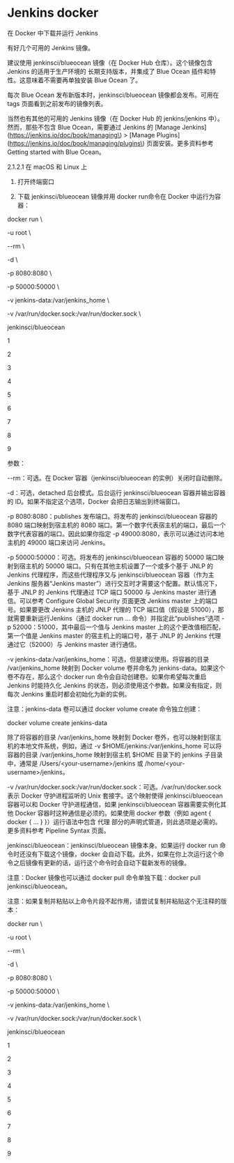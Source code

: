 # Jenkins docker

 在 Docker 中下载并运行 Jenkins

有好几个可用的 Jenkins 镜像。



建议使用 jenkinsci/blueocean 镜像（在 Docker Hub 仓库）。这个镜像包含 Jenkins 的适用于生产环境的 长期支持版本，并集成了 Blue Ocean 插件和特性。这意味着不需要再单独安装 Blue Ocean 了。



每次 Blue Ocean 发布新版本时，jenkinsci/blueocean 镜像都会发布。可用在 tags 页面看到之前发布的镜像列表。



当然也有其他的可用的 Jenkins 镜像（在 Docker Hub 的 jenkins/jenkins 中）。然而，那些不包含 Blue Ocean，需要通过 Jenkins 的 \[Manage Jenkins\]\(https://jenkins.io/doc/book/managing\) &gt; \[Manage Plugins\]\(https://jenkins.io/doc/book/managing/plugins\) 页面安装。更多资料参考 Getting started with Blue Ocean。



2.1.2.1 在 macOS 和 Linux 上

1. 打开终端窗口

2. 下载 jenkinsci/blueocean 镜像并用 docker run命令在 Docker 中运行为容器：

docker run \

  -u root \

  --rm \  

  -d \ 

  -p 8080:8080 \ 

  -p 50000:50000 \ 

  -v jenkins-data:/var/jenkins\_home \ 

  -v /var/run/docker.sock:/var/run/docker.sock \ 

  jenkinsci/blueocean 

1

2

3

4

5

6

7

8

9

参数：



--rm：可选。在 Docker 容器（jenkinsci/blueocean 的实例）关闭时自动删除。

-d：可选，detached 后台模式。后台运行 jenkinsci/blueocean 容器并输出容器的 ID。如果不指定这个选项，Docker 会把日志输出到终端窗口。

-p 8080:8080：publishes 发布端口。将发布的 jenkinsci/blueocean 容器的 8080 端口映射到宿主机的 8080 端口。第一个数字代表宿主机的端口，最后一个数字代表容器的端口。因此如果你指定 -p 49000:8080，表示可以通过访问本地主机的 49000 端口来访问 Jenkins。

-p 50000:50000：可选。将发布的 jenkinsci/blueocean 容器的 50000 端口映射到宿主机的 50000 端口。只有在其他主机设置了一个或多个基于 JNLP 的 Jenkins 代理程序，而这些代理程序又与 jenkinsci/blueocean 容器（作为主 Jenkins 服务器“Jenkins master”）进行交互时才需要这个配置。默认情况下，基于 JNLP 的 Jenkins 代理通过 TCP 端口 50000 与 Jenkins master 进行通信。可以参考 Configure Global Security 页面更改 Jenkins master 上的端口号。如果要更改 Jenkins 主机的 JNLP 代理的 TCP 端口值（假设是 51000），那就需要重新运行Jenkins（通过 docker run ... 命令）并指定此“publishes”选项 -p 52000：51000，其中最后一个值与 Jenkins master 上的这个更改值相匹配，第一个值是 Jenkins master 的宿主机上的端口号，基于 JNLP 的 Jenkins 代理通过它（52000）与 Jenkins master 进行通信。

-v jenkins-data:/var/jenkins\_home：可选，但是建议使用。将容器的目录 /var/jenkins\_home 映射到 Docker volume 卷并命名为 jenkins-data。如果这个卷不存在，那么这个 docker run 命令会自动创建卷。如果你希望每次重启 Jenkins 时能持久化 Jenkins 的状态，则必须使用这个参数。如果没有指定，则每次 Jenkins 重启时都会初始化为新的实例。 

注意：jenkins-data 卷可以通过 docker volume create 命令独立创建： 

docker volume create jenkins-data 

除了将容器的目录 /var/jenkins\_home 映射到 Docker 卷外，也可以映射到宿主机的本地文件系统，例如，通过 -v $HOME/jenkins:/var/jenkins\_home 可以将容器的目录 /var/jenkins\_home 映射到宿主机 $HOME 目录下的 jenkins 子目录中，通常是 /Users/&lt;your-username&gt;/jenkins 或 /home/&lt;your-username&gt;/jenkins。

-v /var/run/docker.sock:/var/run/docker.sock：可选。/var/run/docker.sock 表示 Docker 守护进程监听的 Unix 套接字。这个映射使得 jenkinsci/blueocean 容器可以和 Docker 守护进程通信，如果 jenkinsci/blueocean 容器需要实例化其他 Docker 容器时这种通信是必须的。如果使用 docker 参数（例如 agent { docker { ... } }）运行语法中包含 代理 部分的声明式管道，则此选项是必需的。更多资料参考 Pipeline Syntax 页面。

jenkinsci/blueocean：jenkinsci/blueocean 镜像本身。如果运行 docker run 命令时还没有下载这个镜像，docker 会自动下载。此外，如果在你上次运行这个命令之后镜像有更新的话，运行这个命令时会自动下载新发布的镜像。 

注意：Docker 镜像也可以通过 docker pull 命令单独下载：docker pull jenkinsci/blueocean。

注意：如果复制并粘贴以上命令片段不起作用，请尝试复制并粘贴这个无注释的版本：



docker run \

  -u root \

  --rm \

  -d \

  -p 8080:8080 \

  -p 50000:50000 \

  -v jenkins-data:/var/jenkins\_home \

  -v /var/run/docker.sock:/var/run/docker.sock \

  jenkinsci/blueocean

1

2

3

4

5

6

7

8

9



